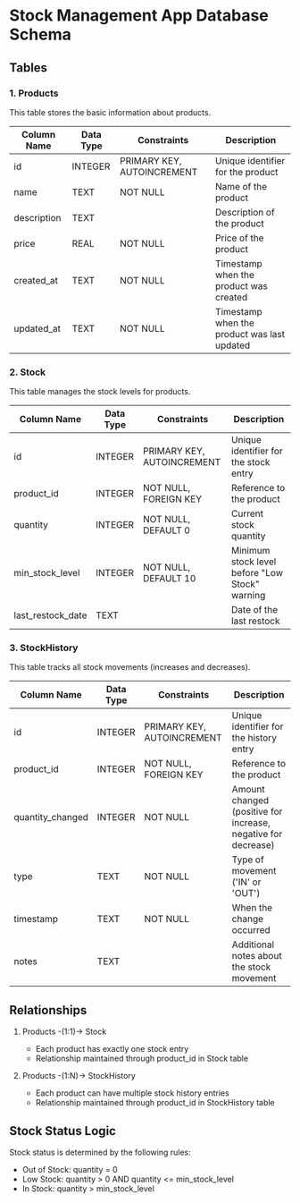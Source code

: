 # Stock Management App Database Schema

## Tables

### 1. Products
This table stores the basic information about products.

| Column Name | Data Type | Constraints | Description |
|------------|-----------|-------------|-------------|
| id | INTEGER | PRIMARY KEY, AUTOINCREMENT | Unique identifier for the product |
| name | TEXT | NOT NULL | Name of the product |
| description | TEXT | | Description of the product |
| price | REAL | NOT NULL | Price of the product |
| created_at | TEXT | NOT NULL | Timestamp when the product was created |
| updated_at | TEXT | NOT NULL | Timestamp when the product was last updated |

### 2. Stock
This table manages the stock levels for products.

| Column Name | Data Type | Constraints | Description |
|------------|-----------|-------------|-------------|
| id | INTEGER | PRIMARY KEY, AUTOINCREMENT | Unique identifier for the stock entry |
| product_id | INTEGER | NOT NULL, FOREIGN KEY | Reference to the product |
| quantity | INTEGER | NOT NULL, DEFAULT 0 | Current stock quantity |
| min_stock_level | INTEGER | NOT NULL, DEFAULT 10 | Minimum stock level before "Low Stock" warning |
| last_restock_date | TEXT | | Date of the last restock |

### 3. StockHistory
This table tracks all stock movements (increases and decreases).

| Column Name | Data Type | Constraints | Description |
|------------|-----------|-------------|-------------|
| id | INTEGER | PRIMARY KEY, AUTOINCREMENT | Unique identifier for the history entry |
| product_id | INTEGER | NOT NULL, FOREIGN KEY | Reference to the product |
| quantity_changed | INTEGER | NOT NULL | Amount changed (positive for increase, negative for decrease) |
| type | TEXT | NOT NULL | Type of movement ('IN' or 'OUT') |
| timestamp | TEXT | NOT NULL | When the change occurred |
| notes | TEXT | | Additional notes about the stock movement |

## Relationships

1. Products -(1:1)-> Stock
   - Each product has exactly one stock entry
   - Relationship maintained through product_id in Stock table

2. Products -(1:N)-> StockHistory
   - Each product can have multiple stock history entries
   - Relationship maintained through product_id in StockHistory table

## Stock Status Logic

Stock status is determined by the following rules:
- Out of Stock: quantity = 0
- Low Stock: quantity > 0 AND quantity <= min_stock_level
- In Stock: quantity > min_stock_level

